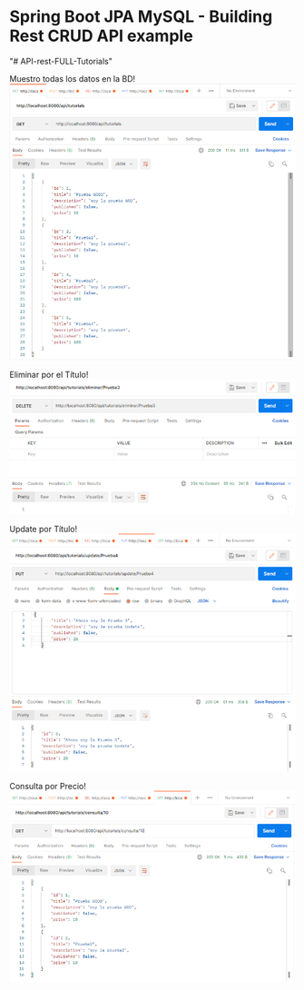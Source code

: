 # Spring Boot JPA MySQL - Building Rest CRUD API example
"# API-rest-FULL-Tutorials" 

Muestro todas los datos en la BD!
![](https://github.com/FernandoH1/APP-Rest-FULL/blob/main/Imagenes/GET.png)



Eliminar por el Título!
![](https://github.com/FernandoH1/APP-Rest-FULL/blob/main/Imagenes/EliminarPorTitulo.png)



Update por Título!
![](https://github.com/FernandoH1/APP-Rest-FULL/blob/main/Imagenes/UpdatePorTitulo.png)



Consulta por Precio!
![](https://github.com/FernandoH1/APP-Rest-FULL/blob/main/Imagenes/ConsultaPorTitulo.png)
